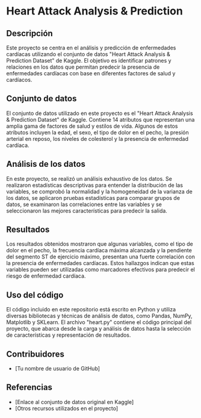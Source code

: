 # Heart Attack Analysis & Prediction

## Descripción

Este proyecto se centra en el análisis y predicción de enfermedades cardíacas utilizando el conjunto de datos "Heart Attack Analysis & Prediction Dataset" de Kaggle. El objetivo es identificar patrones y relaciones en los datos que permitan predecir la presencia de enfermedades cardíacas con base en diferentes factores de salud y cardíacos.

## Conjunto de datos

El conjunto de datos utilizado en este proyecto es el "Heart Attack Analysis & Prediction Dataset" de Kaggle. Contiene 14 atributos que representan una amplia gama de factores de salud y estilos de vida. Algunos de estos atributos incluyen la edad, el sexo, el tipo de dolor en el pecho, la presión arterial en reposo, los niveles de colesterol y la presencia de enfermedad cardíaca.

## Análisis de los datos

En este proyecto, se realizó un análisis exhaustivo de los datos. Se realizaron estadísticas descriptivas para entender la distribución de las variables, se comprobó la normalidad y la homogeneidad de la varianza de los datos, se aplicaron pruebas estadísticas para comparar grupos de datos, se examinaron las correlaciones entre las variables y se seleccionaron las mejores características para predecir la salida.

## Resultados

Los resultados obtenidos mostraron que algunas variables, como el tipo de dolor en el pecho, la frecuencia cardíaca máxima alcanzada y la pendiente del segmento ST de ejercicio máximo, presentan una fuerte correlación con la presencia de enfermedades cardíacas. Estos hallazgos indican que estas variables pueden ser utilizadas como marcadores efectivos para predecir el riesgo de enfermedad cardíaca.

## Uso del código

El código incluido en este repositorio está escrito en Python y utiliza diversas bibliotecas y técnicas de análisis de datos, como Pandas, NumPy, Matplotlib y SKLearn. El archivo "heart.py" contiene el código principal del proyecto, que abarca desde la carga y análisis de datos hasta la selección de características y representación de resultados.

## Contribuidores

- [Tu nombre de usuario de GitHub]

## Referencias

- [Enlace al conjunto de datos original en Kaggle]
- [Otros recursos utilizados en el proyecto]


